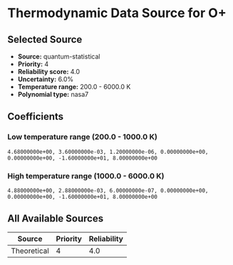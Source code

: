 # Thermodynamic Data Source for O+

## Selected Source
- **Source:** quantum-statistical
- **Priority:** 4
- **Reliability score:** 4.0
- **Uncertainty:** 6.0%
- **Temperature range:** 200.0 - 6000.0 K
- **Polynomial type:** nasa7

## Coefficients
### Low temperature range (200.0 - 1000.0 K)
```
4.68000000e+00, 3.60000000e-03, 1.20000000e-06, 0.00000000e+00, 0.00000000e+00, -1.60000000e+01, 8.00000000e+00
```

### High temperature range (1000.0 - 6000.0 K)
```
4.88000000e+00, 2.88000000e-03, 6.00000000e-07, 0.00000000e+00, 0.00000000e+00, -1.60000000e+01, 8.00000000e+00
```

## All Available Sources
| Source | Priority | Reliability |
|--------|----------|-------------|
| Theoretical | 4 | 4.0 |
